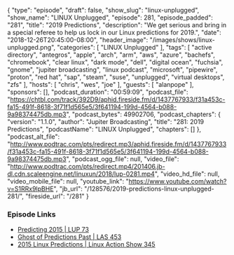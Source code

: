 {
  "type": "episode",
  "draft": false,
  "show_slug": "linux-unplugged",
  "show_name": "LINUX Unplugged",
  "episode": 281,
  "episode_padded": "281",
  "title": "2019 Predictions",
  "description": "We get serious and bring in a special referee to help us lock in our Linux predictions for 2019.",
  "date": "2018-12-26T20:45:00-08:00",
  "header_image": "/images/shows/linux-unplugged.png",
  "categories": [
    "LINUX Unplugged"
  ],
  "tags": [
    "active directory",
    "antegros",
    "apple",
    "arch",
    "arm",
    "aws",
    "azure",
    "bachefs",
    "chromebook",
    "clear linux",
    "dark mode",
    "dell",
    "digital ocean",
    "fuchsia",
    "gnome",
    "jupiter broadcasting",
    "linux podcast",
    "microsoft",
    "pipewire",
    "proton",
    "red hat",
    "sap",
    "steam",
    "suse",
    "unplugged",
    "virtual desktops",
    "zfs"
  ],
  "hosts": [
    "chris",
    "wes",
    "joe"
  ],
  "guests": [
    "alanpope"
  ],
  "sponsors": [],
  "podcast_duration": "00:59:09",
  "podcast_file": "https://chtbl.com/track/392D9/aphid.fireside.fm/d/1437767933/f31a453c-fa15-491f-8618-3f71f1d565e5/3f641194-199d-4564-b088-9a98374475db.mp3",
  "podcast_bytes": 49902706,
  "podcast_chapters": {
    "version": "1.1.0",
    "author": "Jupiter Broadcasting",
    "title": "281: 2019 Predictions",
    "podcastName": "LINUX Unplugged",
    "chapters": []
  },
  "podcast_alt_file": "http://www.podtrac.com/pts/redirect.mp3/aphid.fireside.fm/d/1437767933/f31a453c-fa15-491f-8618-3f71f1d565e5/3f641194-199d-4564-b088-9a98374475db.mp3",
  "podcast_ogg_file": null,
  "video_file": "http://www.podtrac.com/pts/redirect.mp4/201406.jb-dl.cdn.scaleengine.net/linuxun/2018/lup-0281.mp4",
  "video_hd_file": null,
  "video_mobile_file": null,
  "youtube_link": "https://www.youtube.com/watch?v=S1RRx9lpBHE",
  "jb_url": "/128576/2019-predictions-linux-unplugged-281/",
  "fireside_url": "/281"
}


### Episode Links

  * [Predicting 2015 | LUP 73](https://www.jupiterbroadcasting.com/74612/predicting-2015-lup-73/ "Predicting 2015 | LUP 73")
  * [Ghost of Predictions Past | LAS 453](https://www.jupiterbroadcasting.com/106336/ghost-of-predictions-past-las-453/ "Ghost of Predictions Past | LAS 453")
  * [2015 Linux Predictions | Linux Action Show 345](https://www.jupiterbroadcasting.com/74497/2015-linux-predictions-linux-action-show-345/ "2015 Linux Predictions | Linux Action Show 345")


